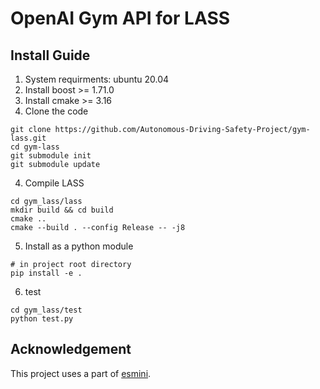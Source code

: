# OpenAI Gym API for LASS

## Install Guide

1. System requirments: ubuntu 20.04
2. Install boost >= 1.71.0
3. Install cmake >= 3.16
3. Clone the code
```shell
git clone https://github.com/Autonomous-Driving-Safety-Project/gym-lass.git
cd gym-lass
git submodule init
git submodule update
```

4. Compile LASS
```shell
cd gym_lass/lass
mkdir build && cd build
cmake ..
cmake --build . --config Release -- -j8
```

5. Install as a python module
```shell
# in project root directory
pip install -e .
```

6. test
```shell
cd gym_lass/test
python test.py
```



## Acknowledgement

This project uses a part of [esmini](https://github.com/esmini/esmini).

